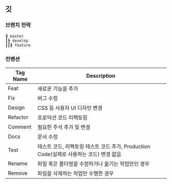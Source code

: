 ## 깃

### 브랜치 전략

```
┣ master
┃┣ develop
┃┃┣ feature
```

### 컨벤션

| Tag Name | Description                                                  |
| -------- | ------------------------------------------------------------ |
| Feat     | 새로운 기능을 추가                                           |
| Fix      | 버그 수정                                                    |
| Design   | CSS 등 사용자 UI 디자인 변경                                 |
| Refactor | 프로덕션 코드 리팩토링                                       |
| Comment  | 필요한 주석 추가 및 변경                                     |
| Docs     | 문서 수정                                                    |
| Test     | 테스트 코드, 리펙토링 테스트 코드 추가, Production Code(실제로 사용하는 코드) 변경 없음 |
| Rename   | 파일 혹은 폴더명을 수정하거나 옮기는 작업만인 경우           |
| Remove   | 파일을 삭제하는 작업만 수행한 경우                           |
